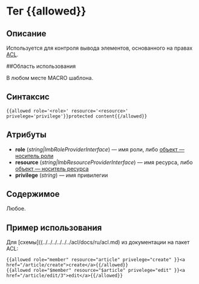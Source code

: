 # Тег {{allowed}}
## Описание
Используется для контроля вывода элементов, основанного на правах [ACL](../../../../../../acl/docs/ru/acl.md).

##Область использования

В любом месте MACRO шаблона.

## Синтаксис

    {{allowed role='<role>' resource='<resource>' privelege='privilege'}}protected content{{/allowed}}

## Атрибуты

* **role** (*string|lmbRoleProviderInterface*) — имя роли, либо [объект — носитель роли](../../../../../../acl/docs/ru/acl.md)
* **resource** (*string|lmbResourceProviderInterface*) — имя ресурса, либо [объект — носитель ресурса](../../../../../../acl/docs/ru/acl.md)
* **privilege** (*string*) — имя привилегии

## Содержимое
Любое.

## Пример использования
Для [схемы]((../../../../../../acl/docs/ru/acl.md) из документации на пакет ACL:

    {{allowed role="member" resource="article" privelege="create" }}<a href="/article/create">create</a>{{/allowed}}
    {{allowed role="$member" resource="$article" privelege="edit" }}<a href="/article/edit/3">edit</a>{{/allowed}}
